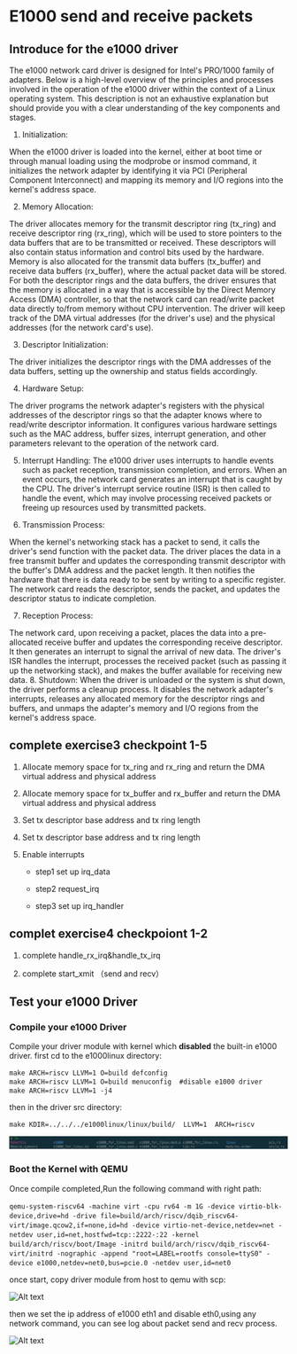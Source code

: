 # E1000 send and receive packets

## Introduce for the e1000 driver

The e1000 network card driver is designed for Intel's PRO/1000 family of adapters. Below is a high-level overview of the principles and processes involved in the operation of the e1000 driver within the context of a Linux operating system. This description is not an exhaustive explanation but should provide you with a clear understanding of the key components and stages.

1. Initialization: 
   
When the e1000 driver is loaded into the kernel, either at boot time or through manual loading using the modprobe or insmod command, it initializes the network adapter by identifying it via PCI (Peripheral Component Interconnect) and mapping its memory and I/O regions into the kernel's address space.

2. Memory Allocation:

The driver allocates memory for the transmit descriptor ring (tx_ring) and receive descriptor ring (rx_ring), which will be used to store pointers to the data buffers that are to be transmitted or received. These descriptors will also contain status information and control bits used by the hardware.
Memory is also allocated for the transmit data buffers (tx_buffer) and receive data buffers (rx_buffer), where the actual packet data will be stored.
For both the descriptor rings and the data buffers, the driver ensures that the memory is allocated in a way that is accessible by the Direct Memory Access (DMA) controller, so that the network card can read/write packet data directly to/from memory without CPU intervention. The driver will keep track of the DMA virtual addresses (for the driver's use) and the physical addresses (for the network card's use).

3. Descriptor Initialization: 

The driver initializes the descriptor rings with the DMA addresses of the data buffers, setting up the ownership and status fields accordingly.

4. Hardware Setup:

The driver programs the network adapter's registers with the physical addresses of the descriptor rings so that the adapter knows where to read/write descriptor information.
It configures various hardware settings such as the MAC address, buffer sizes, interrupt generation, and other parameters relevant to the operation of the network card.

5. Interrupt Handling: 
The e1000 driver uses interrupts to handle events such as packet reception, transmission completion, and errors. When an event occurs, the network card generates an interrupt that is caught by the CPU. The driver's interrupt service routine (ISR) is then called to handle the event, which may involve processing received packets or freeing up resources used by transmitted packets.

6. Transmission Process:

When the kernel's networking stack has a packet to send, it calls the driver's send function with the packet data.
The driver places the data in a free transmit buffer and updates the corresponding transmit descriptor with the buffer's DMA address and the packet length.
It then notifies the hardware that there is data ready to be sent by writing to a specific register.
The network card reads the descriptor, sends the packet, and updates the descriptor status to indicate completion.

7. Reception Process:

The network card, upon receiving a packet, places the data into a pre-allocated receive buffer and updates the corresponding receive descriptor.
It then generates an interrupt to signal the arrival of new data.
The driver's ISR handles the interrupt, processes the received packet (such as passing it up the networking stack), and makes the buffer available for receiving new data.
8. Shutdown: When the driver is unloaded or the system is shut down, the driver performs a cleanup process. It disables the network adapter's interrupts, releases any allocated memory for the descriptor rings and buffers, and unmaps the adapter's memory and I/O regions from the kernel's address space.


## complete exercise3 checkpoint 1-5
1. Allocate memory space for tx_ring and rx_ring and return the DMA virtual address and physical address

2. Allocate memory space for tx_buffer and rx_buffer and return the DMA virtual address and physical address

3. Set tx descriptor base address and tx ring length
   
4. Set tx descriptor base address and tx ring length
   
5. Enable interrupts
   - step1 set up irq_data
  
   - step2 request_irq
  
   - step3 set up irq_handler

 
##  complet exercise4 checkpoiont 1-2
1. complete handle_rx_irq&handle_tx_irq


2.  complete start_xmit （send and recv）


## Test your e1000 Driver

### Compile your e1000 Driver
Compile your driver module with kernel
which **disabled** the built-in e1000 driver.
first cd to the e1000linux directory:

```
make ARCH=riscv LLVM=1 O=build defconfig
make ARCH=riscv LLVM=1 O=build menuconfig  #disable e1000 driver
make ARCH=riscv LLVM=1 -j4
```
then in the driver src directory:
```
make KDIR=../../../e1000linux/linux/build/  LLVM=1  ARCH=riscv
```
![Alt text](../images/exercise4-result1.png)


### Boot the Kernel with QEMU
Once compile completed,Run the following command with right path:

```qemu-system-riscv64 -machine virt -cpu rv64 -m 1G -device virtio-blk-device,drive=hd -drive file=build/arch/riscv/dqib_riscv64-virt/image.qcow2,if=none,id=hd -device virtio-net-device,netdev=net -netdev user,id=net,hostfwd=tcp::2222-:22 -kernel build/arch/riscv/boot/Image -initrd build/arch/riscv/dqib_riscv64-virt/initrd -nographic -append "root=LABEL=rootfs console=ttyS0" -device e1000,netdev=net0,bus=pcie.0 -netdev user,id=net0 ```

once start, copy driver module from host to qemu with scp:

![Alt text](../images/exercise4-result2.png)

then we set the ip address of e1000 eth1 and disable eth0,using any network command,  you can see log about packet send and recv process.

![Alt text](../images/exercise4-result3.png)
 
